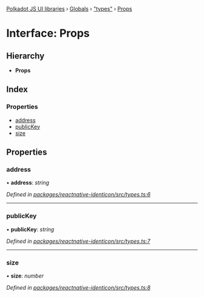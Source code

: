 [Polkadot JS UI libraries](../README.md) › [Globals](../globals.md) › ["types"](../modules/_types_.md) › [Props](_types_.props.md)

# Interface: Props

## Hierarchy

* **Props**

## Index

### Properties

* [address](_types_.props.md#address)
* [publicKey](_types_.props.md#publickey)
* [size](_types_.props.md#size)

## Properties

###  address

• **address**: *string*

*Defined in [packages/reactnative-identicon/src/types.ts:6](https://github.com/polkadot-js/ui/blob/a268160f/packages/reactnative-identicon/src/types.ts#L6)*

___

###  publicKey

• **publicKey**: *string*

*Defined in [packages/reactnative-identicon/src/types.ts:7](https://github.com/polkadot-js/ui/blob/a268160f/packages/reactnative-identicon/src/types.ts#L7)*

___

###  size

• **size**: *number*

*Defined in [packages/reactnative-identicon/src/types.ts:8](https://github.com/polkadot-js/ui/blob/a268160f/packages/reactnative-identicon/src/types.ts#L8)*
